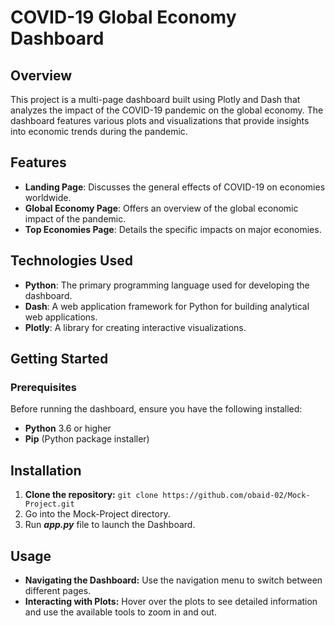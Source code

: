 # COVID-19 Global Economy Dashboard
## Overview
This project is a multi-page dashboard built using Plotly and Dash that analyzes the impact of the COVID-19 pandemic on the global economy. The dashboard features various plots and visualizations that provide insights into economic trends during the pandemic.

## Features
- **Landing Page**: Discusses the general effects of COVID-19 on economies worldwide.
- **Global Economy Page**: Offers an overview of the global economic impact of the pandemic.
- **Top Economies Page**: Details the specific impacts on major economies.

## Technologies Used
- **Python**: The primary programming language used for developing the dashboard.
- **Dash**: A web application framework for Python for building analytical web applications.
- **Plotly**: A library for creating interactive visualizations.

## Getting Started
### Prerequisites
Before running the dashboard, ensure you have the following installed:
- **Python** 3.6 or higher
- **Pip** (Python package installer)

## Installation

1. **Clone the repository:** ```git clone https://github.com/obaid-02/Mock-Project.git```
2. Go into the Mock-Project directory.
3. Run ***app.py*** file to launch the Dashboard.

## Usage
- **Navigating the Dashboard:** Use the navigation menu to switch between different pages.
- **Interacting with Plots:** Hover over the plots to see detailed information and use the available tools to zoom in and out.
